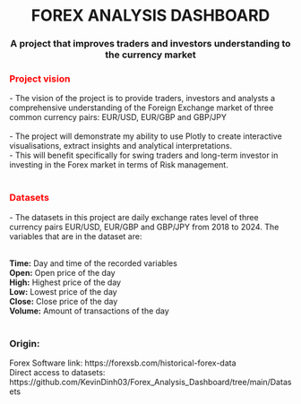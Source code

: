 
<h1 align="center">FOREX ANALYSIS DASHBOARD</h1>
<h3 align="center">A project that improves traders and investors understanding to the currency market </h3>
<h3 align="Left" style="color: red;">Project vision </h3>
- The vision of the project is to provide traders, investors and analysts a comprehensive understanding of the Foreign Exchange market of three common currency pairs: EUR/USD, EUR/GBP and GBP/JPY<br>
</br>
- The project will demonstrate my ability to use Plotly to create interactive visualisations, extract insights and analytical interpretations.
</br>
- This will benefit specifically for swing traders and long-term investor in investing in the Forex market in terms of Risk management.
<br>
<br>
<h3 align="Left" style="color: red;">Datasets </h3>
- The datasets in this project are daily exchange rates level of three currency pairs EUR/USD, EUR/GBP and GBP/JPY from 2018 to 2024. The variables that are in the dataset are:
<br>
</br>

**Time:** Day and time of the recorded variables<br>
**Open:** Open price of the day<br>
**High:** Highest price of the day<br>
**Low:** Lowest price of the day<br>
**Close:** Close price of the day<br>
**Volume:** Amount of transactions of the day<br>
</br>

<h3 align="Left">Origin:</h3>
Forex Software link: https://forexsb.com/historical-forex-data<br>
Direct access to datasets: https://github.com/KevinDinh03/Forex_Analysis_Dashboard/tree/main/Datasets
